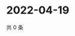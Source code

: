 # 2022-04-19

共 0 条

<!-- BEGIN WEIBO -->
<!-- 最后更新时间 Tue Apr 19 2022 04:17:27 GMT+0800 (China Standard Time) -->

<!-- END WEIBO -->

